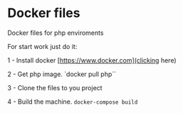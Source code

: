 # Docker files
Docker files for php enviroments

For start work just do it:

1 - Install docker [https://www.docker.com](clicking here)

2 - Get php image. `docker pull php``

3 - Clone the files to you project

4 - Build the machine. `docker-compose build` 
